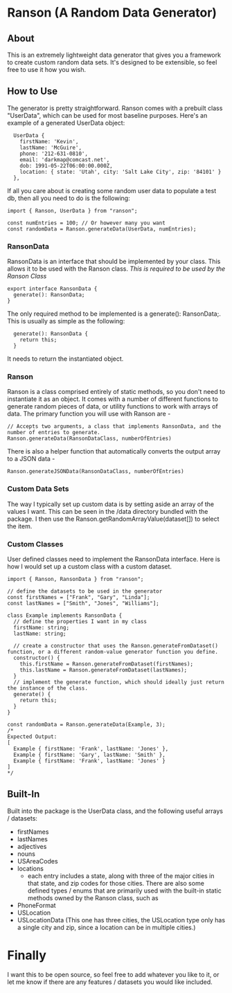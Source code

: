 # Ranson (A Random Data Generator)

## About
This is an extremely lightweight data generator that gives you a framework to create custom random data sets. It's designed to be extensible, so feel free to use it how you wish.

## How to Use
The generator is pretty straightforward.  Ranson comes with a prebuilt class "UserData", which can be used for most baseline purposes. 
Here's an example of a generated UserData object:
```
  UserData {
    firstName: 'Kevin',
    lastName: 'McGuire',
    phone: '212-631-0810',
    email: 'darkmap@comcast.net',
    dob: 1991-05-22T06:00:00.000Z,
    location: { state: 'Utah', city: 'Salt Lake City', zip: '84101' }
  },
```

If all you care about is creating some random user data to populate a test db, then all you need to do is the following:
```
import { Ranson, UserData } from "ranson";

const numEntries = 100; // Or however many you want
const randomData = Ranson.generateData(UserData, numEntries);
```

### RansonData
RansonData is an interface that should be implemented by your class. This allows it to be used with the Ranson class.
*This is required to be used by the Ranson Class*
```
export interface RansonData {
  generate(): RansonData;
}
```
The only required method to be implemented is a generate(): RansonData;. This is usually as simple as the following: 
```
  generate(): RansonData {
    return this;
  }
```
It needs to return the instantiated object.

### Ranson
Ranson is a class comprised entirely of static methods, so you don't need to instantiate it as an object. It comes with a number of different functions to generate random pieces of data, or utility functions to work with arrays of data. 
The primary function you will use with Ranson are - 
```
// Accepts two arguments, a class that implements RansonData, and the number of entries to generate. 
Ranson.generateData(RansonDataClass, numberOfEntries)
```
There is also a helper function that automatically converts the output array to a JSON data -
```
Ranson.generateJSONData(RansonDataClass, numberOfEntries)
```

### Custom Data Sets
The way I typically set up custom data is by setting aside an array of the values I want. This can be seen in the /data directory bundled with the package. I then use the Ranson.getRandomArrayValue(dataset[]) to select the item.

### Custom Classes
User defined classes need to implement the RansonData interface. Here is how I would set up a custom class with a custom dataset.
```
import { Ranson, RansonData } from "ranson";

// define the datasets to be used in the generator
const firstNames = ["Frank", "Gary", "Linda"];
const lastNames = ["Smith", "Jones", "Williams"];

class Example implements RansonData {
  // define the properties I want in my class
  firstName: string;
  lastName: string;

  // create a constructor that uses the Ranson.generateFromDataset() function, or a different random-value generator function you define.
  constructor() {
    this.firstName = Ranson.generateFromDataset(firstNames);
    this.lastName = Ranson.generateFromDataset(lastNames);
  }
  // implement the generate function, which should ideally just return the instance of the class.
  generate() {
    return this;
  }
}

const randomData = Ranson.generateData(Example, 3);
/*
Expected Output:
[
  Example { firstName: 'Frank', lastName: 'Jones' },
  Example { firstName: 'Gary', lastName: 'Smith' },
  Example { firstName: 'Frank', lastName: 'Jones' }
]
*/
```
## Built-In
Built into the package is the UserData class, and the following useful arrays / datasets:
- firstNames
- lastNames
- adjectives
- nouns
- USAreaCodes 
- locations
  - each entry includes a state, along with three of the major cities in that state, and zip codes for those cities.
There are also some defined types / enums that are primarily used with the built-in static methods owned by the Ranson class, such as
- PhoneFormat
- USLocation
- USLocationData (This one has three cities, the USLocation type only has a single city and zip, since a location can be in multiple cities.)

# Finally
I want this to be open source, so feel free to add whatever you like to it, or let me know if there are any features / datasets you would like included.  
